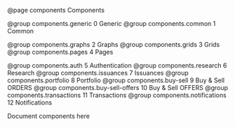 @page components Components

@group components.generic 0 Generic
@group components.common 1 Common

@group components.graphs 2 Graphs
@group components.grids 3 Grids
@group components.pages 4 Pages

@group components.auth 5 Authentication
@group components.research 6 Research
@group components.issuances 7 Issuances
@group components.portfolio 8 Portfolio
@group components.buy-sell 9 Buy & Sell ORDERS
@group components.buy-sell-offers 10 Buy & Sell OFFERS
@group components.transactions 11 Transactions
@group components.notifications 12 Notifications

Document components here